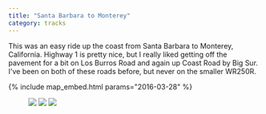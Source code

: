```yaml
---
title: "Santa Barbara to Monterey"
category: tracks
---
```


This was an easy ride up the coast from Santa Barbara to Monterey, California.
Highway 1 is pretty nice, but I really liked getting off the pavement for a bit
on Los Burros Road and again up Coast Road by Big Sur. I've been on both of
these roads before, but never on the smaller WR250R.

{% include map_embed.html params="2016-03-28" %}

<figure class="third">
  <img src="https://photos.smugmug.com/photos/i-btpwTD6/0/XL/i-btpwTD6-XL.jpg">
  <img src="https://photos.smugmug.com/photos/i-75V5cLn/0/XL/i-75V5cLn-XL.jpg">
  <img src="https://photos.smugmug.com/photos/i-m4bs9wD/0/XL/i-m4bs9wD-XL.jpg">
</figure>
